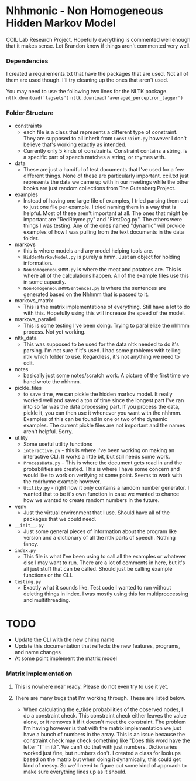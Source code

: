 # Nhhmonic - Non Homogeneous Hidden Markov Model
CCIL Lab Research Project. Hopefully everything is commented well enough that it makes sense.
Let Brandon know if things aren't commented very well.

### Dependencies

I created a requirements.txt that have the packages that are used. Not all of them
are used though. I'll try cleaning up the ones that aren't used. 

You may need to use the following two lines for the NLTK package.
`nltk.download('tagsets')`
`nltk.download('averaged_perceptron_tagger')`
    
### Folder Structure
- constraints
    - each file is a class that represents a different type of constraint.
They are supposed to all inherit from `Constraint.py` however I don't believe that's working
exactly as intended.
    - Currently only 5 kinds of constraints. Constraint contains a string, is a specific part of speech
    matches a string, or rhymes with.
- data
    - These are just a handful of test documents that I've used for a few different things.
    None of these are particularly important. ccil.txt just represents the data we came up
    with in our meetings while the other books are just random collections from The Gutenberg Project.
- examples
    - Instead of having one large file of examples, I tried parsing them out to just one file per example.
    I tried naming them in a way that is helpful. Most of these aren't important at all. The 
    ones that might be important are "RedRhyme.py" and "FirstDog.py". The others were things
    I was testing. Any of the ones named "dynamic" will provide examples of how I was pulling
    from the text documents in the data folder.
- markovs
    - this is where models and any model helping tools are. 
    - `HiddenMarkovModel.py` is purely
    a hmm. Just an object for holding information. 
    - `NonHomogeneousHMM.py` is where the meat and potatoes are. This is where all of the calculations 
    happen. All of the example files use this in some capacity.
    - `NonHomogeneousHMMSentences.py` is where the sentences are generated based on the 
    Nhhmm that is passed to it. 
- markovs_matrix
    - This is the matrix implementations of everything. Still have a lot to do with this.
    Hopefully using this will increase the speed of the model.
- markovs_parallel
    - This is some testing I've been doing. Trying to parallelize the nhhmm process. Not yet working.
- nltk_data
    - This was supposed to be used for the data nltk needed to do it's parsing. I'm not sure if it's used.
    I had some problems with telling ntlk which folder to use. Regardless, it's not anything we
    need to edit.
- notes
    - basically just some notes/scratch work. A picture of the first time we hand wrote the 
    nhhmm.
- pickle_files
    - to save time, we can pickle the hidden markov model. It really worked well and saved a ton
    of time since the longest part I've ran into so far was the data processing part. If you
    process the data, pickle it, you can then use it whenever you want with the nhhmm. Examples
    of this can be found in one or two of the dynamic examples. The current pickle files
    are not important and the names aren't helpful. Sorry.
- utility
    - Some useful utility functions
    - `interactive.py` - this is where I've been working on making an interactive CLI. It works
    a little bit, but still needs some work.
    - `ProcessData.py` - This is where the document gets read in and the probabilities are created.
    This is where I have some concern and would like to work on verifying at some point. Seems to work
    with the redrhyme example however.
    - `Utility.py` - right now it only contains a random number generator. I wanted that to
    be it's own function in case we wanted to chance how we wanted to create random numbers
    in the future.
- venv
    - Just the virtual environment that I use. Should have all of the packages that we could need.
- `__init__.py`
    - Just some general pieces of information about the program like version and a dictionary
    of all the ntlk parts of speech. Nothing fancy.
- `index.py`
    - This file is what I've been using to call all the examples or whatever else I may want to run.
    There are a lot of comments in here, but it's all just stuff that can be called. Should just be
    calling example functions or the CLI.
 - `testing.py`
    - Exactly what it sounds like. Test code I wanted to run without deleting things in index.
    I was mostly using this for multiproccessing and multithreading.

# TODO
- Update the CLI with the new chimp name
- Update this documentation that reflects the new features, programs, and name changes
- At some point implement the matrix model

### Matrix Implementation
1. This is nowhere near ready. Please do not even try to use it yet.
2. There are many bugs that I'm working through. These are listed below.
    
    - When calculating the e_tilde probabilities of the observed nodes, I 
    do a constraint check. This constraint check either leaves the value alone,
    or it removes it if it doesn't meet the constraint. The problem I'm having
    however is that with the matrix implementation we just have a bunch of numbers
    in the array. This is an issue because the constraint check may check something
    like "Does this word have the letter 'T' in it?". We can't do that with just numbers.
    Dictionaries worked just fine, but numbers don't. I created a class for lookups 
    based on the matrix but when doing it dynamically, this could get kind of messy. 
    So we'll need to figure out some kind of approach to make sure everything lines 
    up as it should.